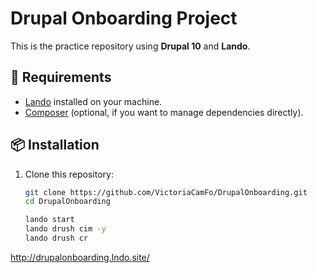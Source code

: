 # Drupal Onboarding Project

This is the practice repository using **Drupal 10** and **Lando**.

## 🚀 Requirements
- [Lando](https://docs.lando.dev/getting-started/installation.html) installed on your machine.
- [Composer](https://getcomposer.org/) (optional, if you want to manage dependencies directly).

## 📦 Installation

1. Clone this repository:
   ```bash
   git clone https://github.com/VictoriaCamFo/DrupalOnboarding.git
   cd DrupalOnboarding
   
   lando start
   lando drush cim -y
   lando drush cr
http://drupalonboarding.lndo.site/

